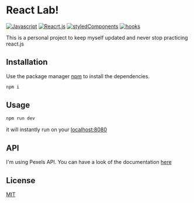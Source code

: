 # React Lab!
[![Javascript](http://img.shields.io/badge/Javascript-yellow.svg)]() [![Reacrt.js](http://img.shields.io/badge/React.js-blue.svg)]() [![styledComponents](http://img.shields.io/badge/StyledComponents-red.svg)]() [![hooks](http://img.shields.io/badge/hooks-purple.svg)]()

This is a personal project to keep myself updated and never stop practicing react.js

## Installation

Use the package manager [npm](https://www.npmjs.com/package/npm) to install the dependencies.

```bash
npm i 
```


## Usage

```bash
npm run dev 
```
it will instantly run on your [localhost:8080](http://localhost:8080/)

## API

I'm using Pexels API. You can have a look of the documentation [here](https://www.pexels.com/api/documentation/)

## License
[MIT](https://choosealicense.com/licenses/mit/)
